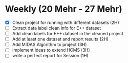 # Weekly (20 Mehr - 27 Mehr)

- [X] Clean project for running with different datasets (2H)
- [ ] Extract data label clean info for E++ dataset
- [ ] Add clean labels for E++ dataset in the cleaned project
- [ ] Add at least one dataset and report results (2H)
- [ ] Add MIDAS Algorithm to project (3H)
- [ ] implement ideas to extend HCMS (3H)
- [ ] write a perfect report for Session (1H)
